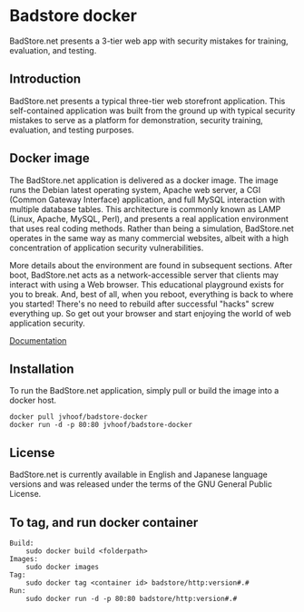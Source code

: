 # Badstore docker

BadStore.net presents a 3-tier web app with security mistakes for training, evaluation, and testing.

## Introduction
BadStore.net presents a typical three-tier web storefront application. This self-contained application was built from the ground up with typical security mistakes to serve as a platform for demonstration, security training, evaluation, and testing purposes.

## Docker image
The BadStore.net application is delivered as a docker image. The image runs the Debian latest operating system, Apache web server, a CGI (Common Gateway Interface) application, and full MySQL interaction with multiple database tables. This architecture is commonly known as LAMP (Linux, Apache, MySQL, Perl), and presents a real application environment that uses real coding methods. Rather than being a simulation, BadStore.net operates in the same way as many commercial websites, albeit with a high concentration of application security vulnerabilities.

More details about the environment are found in subsequent sections. After boot, BadStore.net acts as a network-accessible server that clients may interact with using a Web browser. This educational playground exists for you to break. And, best of all, when you reboot, everything is back to where you started! There's no need to rebuild after successful "hacks" screw everything up. So get out your browser and start enjoying the world of web application security.

<a href="https://cryptopone.com/downloads/BadStore_net_v2_1_Manual.pdf">Documentation</a>

## Installation
To run the BadStore.net application, simply pull or build the image into a docker host.
```
docker pull jvhoof/badstore-docker
docker run -d -p 80:80 jvhoof/badstore-docker
```

## License
BadStore.net is currently available in English and Japanese language versions and was released under the terms of the GNU General Public License.


## To tag, and run docker container
```
Build:
    sudo docker build <folderpath>
Images:
    sudo docker images
Tag:
    sudo docker tag <container id> badstore/http:version#.#
Run:    
    sudo docker run -d -p 80:80 badstore/http:version#.#
```